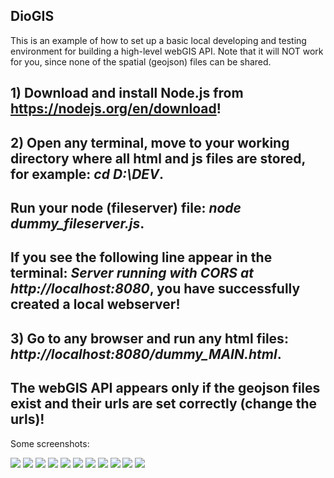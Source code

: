 ## DioGIS

This is an example of how to set up a basic local developing and testing environment for building a high-level webGIS API. 
Note that it will NOT work for you, since none of the spatial (geojson) files can be shared.

## 1) Download and install Node.js from https://nodejs.org/en/download!

## 2) Open any terminal, move to your working directory where all html and js files are stored, for example: *cd D:\DEV*.

## Run your node (fileserver) file: *node dummy_fileserver.js*.

##  If you see the following line appear in the terminal: *Server running with CORS at http://localhost:8080*, you have successfully created a local webserver!

## 3) Go to any browser and run any html files: *http://localhost:8080/dummy_MAIN.html*.

##  The webGIS API appears only if the geojson files exist and their urls are set correctly (change the urls)!

Some screenshots:

<img align="bottom" src="https://raw.githubusercontent.com/DijoG/storage/main/01_DioGIS.png">

<img align="bottom" src="https://raw.githubusercontent.com/DijoG/storage/main/02_DioGIS.png">

<img align="bottom" src="https://raw.githubusercontent.com/DijoG/storage/main/03_DioGIS.png">

<img align="bottom" src="https://raw.githubusercontent.com/DijoG/storage/main/04_DioGIS.png">

<img align="bottom" src="https://raw.githubusercontent.com/DijoG/storage/main/05_DioGIS.png">

<img align="bottom" src="https://raw.githubusercontent.com/DijoG/storage/main/06_DioGIS.png">

<img align="bottom" src="https://raw.githubusercontent.com/DijoG/storage/main/07_DioGIS.png">

<img align="bottom" src="https://raw.githubusercontent.com/DijoG/storage/main/08_DioGIS.png">

<img align="bottom" src="https://raw.githubusercontent.com/DijoG/storage/main/09_DioGIS.png">

<img align="bottom" src="https://raw.githubusercontent.com/DijoG/storage/main/010_DioGIS.png">

<img align="bottom" src="https://raw.githubusercontent.com/DijoG/storage/main/011_DioGIS.png">
